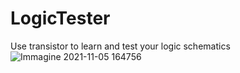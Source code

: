 # LogicTester
Use transistor to learn and test your logic schematics 
![Immagine 2021-11-05 164756](https://user-images.githubusercontent.com/44026629/140539075-07ded00d-6e2c-4083-be9d-b9a112d331cf.jpg)
